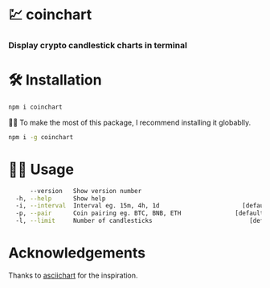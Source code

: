 #  💹 coinchart

### Display crypto candlestick charts in terminal

# 🛠 Installation

```bash
npm i coinchart
```
💁‍♂️  To make the most of this package, I recommend installing it globablly. 

```bash
npm i -g coinchart
```
# 👨‍💻  Usage 

```bash
      --version   Show version number                                  [boolean]
  -h, --help      Show help                                            [boolean]
  -i, --interval  Interval eg. 15m, 4h, 1d                       [default: "1h"]
  -p, --pair      Coin pairing eg. BTC, BNB, ETH               [default: "USDT"]
  -l, --limit     Number of candlesticks                           [default: 50]
```

# Acknowledgements

Thanks to [asciichart](https://www.npmjs.com/package/asciichart) for the inspiration. 






